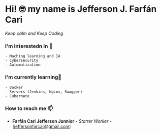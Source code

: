 # Hi! 🤓 my name is Jefferson J. Farfán Cari
_Keep calm and Keep Coding_

### I'm interestedn in 🚀
```
- Maching learning and IA
- Cybersecurity
- Automatization
```
### I'm currently learning🌱
```
- Docker
- Servers (Jenkins, Nginx, Swagger)
- Cubernate
```
### How to reach me 📫
* **Farfán Cari Jefferson Junnior** - *Starter Worker* - (jeffersonfarcar@gmail.com)

